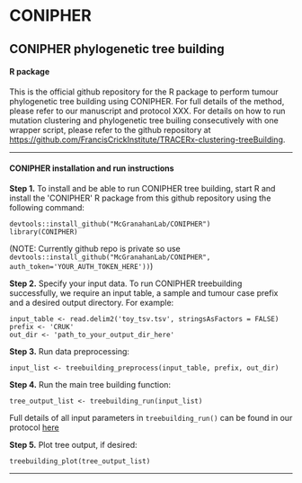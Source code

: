 # CONIPHER

## CONIPHER phylogenetic tree building 
#### R package

This is the official github repository for the R package to perform tumour phylogenetic tree building using CONIPHER. For full details of the method, please refer to our manuscript and protocol XXX. For details on how to run mutation clustering and phylogenetic tree builing consecutively with one wrapper script, please refer to the github repository at https://github.com/FrancisCrickInstitute/TRACERx-clustering-treeBuilding. 

---
#### CONIPHER installation and run instructions
**Step 1.** To install and be able to run CONIPHER tree building, start R and install the 'CONIPHER' R package from this github repository using the following command:

```
devtools::install_github("McGranahanLab/CONIPHER")
library(CONIPHER)
```
(NOTE: Currently github repo is private so use `devtools::install_github("McGranahanLab/CONIPHER", auth_token='YOUR_AUTH_TOKEN_HERE'))`)


**Step 2.** Specify your input data. To run CONIPHER treebuilding successfully, we require an input table, a sample and tumour case prefix and a desired output directory. For example:
```
input_table <- read.delim2('toy_tsv.tsv', stringsAsFactors = FALSE)
prefix <- 'CRUK'
out_dir <- 'path_to_your_output_dir_here'
```

**Step 3.** Run data preprocessing:
```
input_list <- treebuilding_preprocess(input_table, prefix, out_dir)
```

**Step 4.** Run the main tree building function:
```
tree_output_list <- treebuilding_run(input_list)
```
Full details of all input parameters in `treebuilding_run()` can be found in our protocol [here](https://www.example.com)


**Step 5.** Plot tree output, if desired:
```
treebuilding_plot(tree_output_list)
```


---

